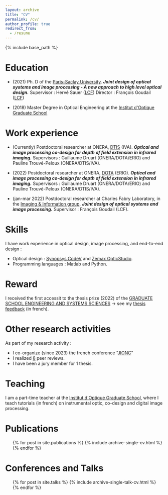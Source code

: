 ```yaml
---
layout: archive
title: "CV"
permalink: /cv/
author_profile: true
redirect_from:
  - /resume
---
```


{% include base_path %}

Education
======

*  (2021) Ph. D of the [Paris-Saclay University](https://www.universite-paris-saclay.fr/en). <b><i>Joint design of optical systems and image processing - A new approach to high level optical design.</i></b> Supervisor : Hervé Sauer ([LCF](https://www.lcf.institutoptique.fr/en)) Director : François Goudail ([LCF](https://www.lcf.institutoptique.fr/en))

*  (2018) Master Degree in Optical Engineering at the [Institut d'Optique Graduate School](https://www.institutoptique.fr/)

Work experience
======

*  (Currently) Postdoctoral researcher at ONERA, [DTIS](https://www.onera.fr/en/dtis) (IVA). <b><i>Optical and image processing co-design for depth of field extension in infrared imaging.</i></b> Supervisors : Guillaume Druart (ONERA/DOTA/ERIO) and Pauline Trouvé-Peloux (ONERA/DTIS/IVA).

*  (2022) Postdoctoral researcher at ONERA, [DOTA](https://www.onera.fr/en/dota) (ERIO). <b><i>Optical and image processing co-design for depth of field extension in infrared imaging.</i></b> Supervisors : Guillaume Druart (ONERA/DOTA/ERIO) and Pauline Trouvé-Peloux (ONERA/DTIS/IVA).

*  (jan-mar 2022) Postdoctoral researcher at Charles Fabry Laboratory, in the [Imaging & Information group](https://www.lcf.institutoptique.fr/en/groups/imaging-and-information). <b><i>Joint design of optical systems and image processing.</i></b> Supervisor : François Goudail (LCF).
  
Skills
======
I have work experience in optical design, image processing, and end-to-end design :
 *  Optical design : [Synopsys CodeV](https://www.synopsys.com/optical-solutions/codev.html) and [Zemax OpticStudio](https://www.zemax.com/pages/opticstudio).
 *  Programming languages : Matlab and Python.

Reward
======
I received the first accessit to the thesis prize (2022) of the [GRADUATE SCHOOL ENGINEERING AND SYSTEMS SCIENCES](https://www.universite-paris-saclay.fr/en/graduate-schools/graduate-school-engineering-and-systems-sciences) -> see my [thesis feedback](https://www.docteurs-spi.org/post/alice-fontbonne-postdoc-en-conception-conjointe-optique-traitement-%C3%A0-l-onera) (in french).

Other research activities
======
As part of my research activity :
 *  I co-organize (since 2023) the french conference "[JIONC](http://intranet.gdr-isis.fr/index.php?page=reunion&idreunion=490)" 
 *  I realized [8](https://www.webofscience.com/wos/author/record/32296867) peer reviews.
 *  I have been a jury member for 1 thesis.

<!-- Ajouter encadrement de stage -->

Teaching
======
I am a part-time teacher at the <a href="https://www.institutoptique.fr/en">Institut d'Optique Graduate School</a>, where I teach tutorials (in french) on instrumental optic, co-design and digital image processing.

Publications
======
  <ul>{% for post in site.publications %}
    {% include archive-single-cv.html %}
  {% endfor %}</ul>
  
Conferences and Talks
======
  <ul>{% for post in site.talks %}
    {% include archive-single-talk-cv.html %}
  {% endfor %}</ul>



